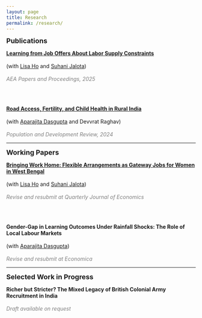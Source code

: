 ```yaml
---
layout: page
title: Research
permalink: /research/
---
```


<div style="font-size:18px;"><strong>Publications</strong></div>

<div style="font-size:14px;">

<a href="/assets/LearningFromJobOffers.pdf" target="_blank"><strong>Learning from Job Offers About Labor Supply Constraints</strong></a>  
<br>(with [Lisa Ho](https://lisayzho.github.io/) and [Suhani Jalota](https://www.suhanijalota.me/))  
<br><span style="color: grey;"><em>AEA Papers and Proceedings, 2025</em></span>

<br><br>

<a href="/assets/RoadAccess_Fertility_ChildHealth.pdf" target="_blank"><strong>Road Access, Fertility, and Child Health in Rural India</strong></a>  
<br>(with [Aparajita Dasgupta](https://sites.google.com/ashoka.edu.in/aparajita-dasgupta) and Devvrat Raghav)  
<br><span style="color: grey;"><em>Population and Development Review, 2024</em></span>

</div>


---

<div style="font-size:18px;"><strong>Working Papers</strong></div>

<div style="font-size:14px;">

<a href="/assets/BringingWorkHome.pdf" target="_blank"><strong>Bringing Work Home: Flexible Arrangements as Gateway Jobs for Women in West Bengal</strong></a>  
<br>(with [Lisa Ho](https://lisayzho.github.io/) and [Suhani Jalota](https://www.suhanijalota.me/))  
<br><span style="color: grey;"><em>Revise and resubmit at Quarterly Journal of Economics</em></span>

<br><br>

<strong>Gender-Gap in Learning Outcomes Under Rainfall Shocks: The Role of Local Labour Markets</strong>  
<br>(with [Aparajita Dasgupta](https://sites.google.com/ashoka.edu.in/aparajita-dasgupta))  
<br><span style="color: grey;"><em>Revise and resubmit at Economica</em></span>

</div>


---

<div style="font-size:18px;"><strong>Selected Work in Progress</strong></div>

<div style="font-size:14px;">

<strong>Richer but Stricter? The Mixed Legacy of British Colonial Army Recruitment in India</strong>  
<br><span style="color: grey;"><em>Draft available on request</em></span>

</div>

